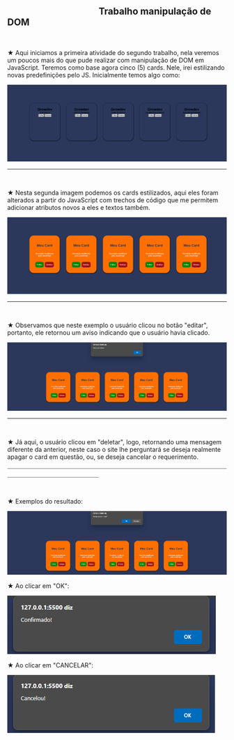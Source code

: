 <h2>          Trabalho manipulação de DOM</h2>
<br>
<p>★ Aqui iniciamos a primeira atividade do segundo trabalho,
nela veremos um poucos mais do que pude realizar com manipulação de DOM em
JavaScript. Teremos como base agora cinco (5) cards. Nele, irei estilizando
novas predefinições pelo JS. Inicialmente temos algo como:</p>
<img src="/imagens/imagem.png" alt="primeira-imagem">
<hr>
<br>
<p>★ Nesta segunda imagem podemos os cards estilizados, aqui eles foram
alterados a partir do JavaScript com trechos de código que me permitem
adicionar atributos novos a eles e textos também.</p>
<img src="/imagens/imagem2.png" alt="segunda-imagem">
<hr>
<br>
<p>★ Observamos que neste exemplo o usuário clicou no botão "editar",
portanto, ele retornou um aviso indicando que o usuário havia clicado.</p>
<img src="/imagens/imagem3.png" alt="segunda-imagem">
<hr>
<br>
<p>★ Já aqui, o usuário clicou em "deletar", logo, retornando uma mensagem
diferente da anterior, neste caso o site lhe perguntará se deseja realmente
apagar o card em questão, ou, se deseja cancelar o requerimento.</p>
￣￣￣￣￣￣￣￣￣￣￣￣￣￣￣￣￣￣￣￣￣￣￣￣￣￣￣￣￣￣￣￣￣￣￣￣￣￣￣￣￣￣￣￣￣￣￣￣￣￣￣
<br>
<br>
<p>★ Exemplos do resultado:</p>
<img src="/imagens/imagem4.png" alt="segunda-imagem">
<br>
<p>★ Ao clicar em "OK":</p>
<img src="/imagens/imagem5.png" alt="segunda-imagem">
<br>
<p>★ Ao clicar em "CANCELAR":</p>
<img src="/imagens/imagem6.png" alt="segunda-imagem">